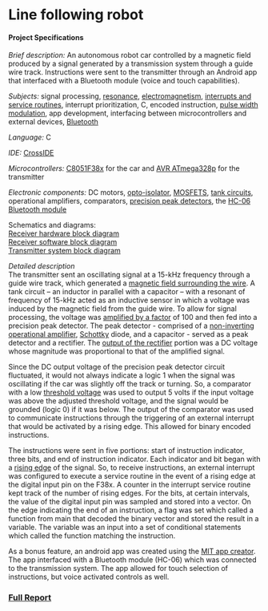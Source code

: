 # Line following robot

#### Project Specifications
*Brief description:*  An autonomous robot car controlled by a magnetic field produced by a signal generated by a transmission system through a guide wire track. Instructions were sent to the transmitter through an Android app that interfaced with a Bluetooth module (voice and touch capabilities).

*Subjects:* signal processing, [resonance](http://www.physicsclassroom.com/class/sound/Lesson-5/Resonance), [electromagnetism](http://physicsforidiots.com/physics/electromagnetism/), [interrupts and service routines](http://users.ece.utexas.edu/~valvano/Volume1/E-Book/C12_Interrupts.htm), interrupt prioritization, C, encoded instruction, [pulse width modulation](http://www.8051projects.net/wiki/Pulse_Width_Modulation), app development, interfacing between microcontrollers and external devices, [Bluetooth](http://electronics.howstuffworks.com/bluetooth.htm)

*Language:* C

*IDE:* [CrossIDE](http://crosside.software.informer.com/)

*Microcontrollers:*  [C8051F38x](http://www.keil.com/dd/docs/datashts/silabs/c8051f32x.pdf) for the car and [AVR ATmega328p](http://www.atmel.com/Images/Atmel-42735-8-bit-AVR-Microcontroller-ATmega328-328P_Datasheet.pdf) for the transmitter

*Electronic components:* DC motors, [opto-isolator](https://en.wikipedia.org/wiki/Opto-isolator), [MOSFETS](http://www.electronics-tutorials.ws/transistor/tran_6.html), [tank circuits](https://www.youtube.com/watch?v=fQ4yRVEzXQA), operational amplifiers, comparators, [precision peak detectors](https://www.google.ca/url?sa=i&rct=j&q=&esrc=s&source=images&cd=&cad=rja&uact=8&ved=0ahUKEwjf5dLO9tfTAhUX3GMKHRu5BOcQjRwIBw&url=https%3A%2F%2Fen.wikipedia.org%2Fwiki%2FPrecision_rectifier&psig=AFQjCNGRjA4ztPc-uV_yoLt3zav_h-844Q&ust=1494045276818886), the [HC-06 Bluetooth module](https://arduino-info.wikispaces.com/BlueTooth-HC05-HC06-Modules-How-To)

Schematics and diagrams:  
[Receiver hardware block diagram](https://www.dropbox.com/s/xktt6sdt3eljejj/Receiver%20Block%20Diagram.png?dl=0) </br>
[Receiver software block diagram](https://www.dropbox.com/s/w6xfivj9uftpmkx/Software%20Block%20Diagram.png?dl=0)</br>
[Transmitter system block diagram](https://www.dropbox.com/s/oaagyijevjokmhq/Transmitter%20Block%20Diagram.png?dl=0)

*Detailed description*</br>
The transmitter sent an oscillating signal at a 15-kHz frequency through a guide wire track, which generated a [magnetic field surrounding the wire](https://www.google.ca/url?sa=i&rct=j&q=&esrc=s&source=images&cd=&cad=rja&uact=8&ved=0ahUKEwiVzc3Tl-zTAhVN72MKHZgjDAcQjRwIBw&url=http%3A%2F%2Fhyperphysics.phy-astr.gsu.edu%2Fhbase%2Fmagnetic%2Fmagcur.html&psig=AFQjCNFhvemvEzwuimTEedewdQdSvx31Bw&ust=1494741366368041). A tank circuit – an inductor in parallel with a capacitor – with a resonant of frequency of 15-kHz acted as an inductive sensor in which a voltage was induced by the magnetic field from the guide wire. To allow for signal processing, the voltage was [amplified by a factor](http://www.ecircuitcenter.com/Circuits/op_bandwidth1/op_bandwidth1.htm) of 100 and then fed into a precision peak detector. The peak detector - comprised of a [non-inverting operational amplifier](https://www.google.ca/url?sa=i&rct=j&q=&esrc=s&source=images&cd=&cad=rja&uact=8&ved=0ahUKEwiF-KXzl-zTAhUK72MKHY2mDgkQjRwIBw&url=http%3A%2F%2Fecetutorials.com%2Fanalog-electronics%2Finverting-and-non-inverting-amplifiers%2F&psig=AFQjCNEI05Z950hMntQePTrMo3SDa8MzAQ&ust=1494741427504725), [Schottky](https://en.wikipedia.org/wiki/Schottky_diode) diode, and a capacitor - served as a peak detector and a rectifier. The [output of the rectifier](https://www.google.ca/url?sa=i&rct=j&q=&esrc=s&source=images&cd=&cad=rja&uact=8&ved=0ahUKEwi9is__l-zTAhUI8mMKHZ9PCVIQjRwIBw&url=http%3A%2F%2Fwww.electronics-tutorials.ws%2Fdiode%2Fdiode_6.html&psig=AFQjCNGkDJpMP6DdVvD4tajNgiV_rr3sTw&ust=1494741457877666) portion was a DC voltage whose magnitude was proportional to that of the amplified signal. 

Since the DC output voltage of the precision peak detector circuit fluctuated, it would not always indicate a logic 1 when the signal was oscillating if the car was slightly off the track or turning. So, a comparator with a low [threshold voltage](https://www.google.ca/url?sa=i&rct=j&q=&esrc=s&source=images&cd=&cad=rja&uact=8&ved=0ahUKEwj9xPb99NfTAhUU7mMKHVFuCjsQjRwIBw&url=http%3A%2F%2Fwww.electronics-tutorials.ws%2Fopamp%2Fop-amp-comparator.html&psig=AFQjCNFnDztYyjhqUsjRbk8wrqmwep09xg&ust=1494044860945010) was used to output 5 volts if the input voltage was above the adjusted threshold voltage, and the signal would be grounded (logic 0) if it was below. The output of the comparator was used to communicate instructions through the triggering of an external interrupt that would be activated by a rising edge. This allowed for binary encoded instructions.

The instructions were sent in five portions: start of instruction indicator, three bits, and end of instruction indicator. Each indicator and bit began with a [rising edge](https://www.google.ca/url?sa=i&rct=j&q=&esrc=s&source=images&cd=&cad=rja&uact=8&ved=0ahUKEwi2j7S799fTAhUE12MKHe81AeQQjRwIBw&url=https%3A%2F%2Fwww.electronics-micros.com%2Fsoftware-hardware%2Fplclib-arduino-edge-triggered-pulses%2F&psig=AFQjCNG8VtjcWxuiX_wioor60IDGiFNI7g&ust=1494045529930970) of the signal. So, to receive instructions, an external interrupt was configured to execute a service routine in the event of a rising edge at the digital input pin on the F38x. A counter in the interrupt service routine kept track of the number of rising edges. For the bits, at certain intervals, the value of the digital input pin was sampled and stored into a vector. On the edge indicating the end of an instruction, a flag was set which called a function from main that decoded the binary vector and stored the result in a variable. The variable was an input into a set of conditional statements which called the function matching the instruction.

As a bonus feature, an android app was created using the [MIT app creator](http://appinventor.mit.edu/explore/). The app interfaced with a Bluetooth module (HC-06) which was connected to the transmission system. The app allowed for touch selection of instructions, but voice activated controls as well.

### [Full Report](https://www.dropbox.com/s/kpzc95esqymajvl/ELEC_291_Project_2_Report.pdf?dl=0) 
